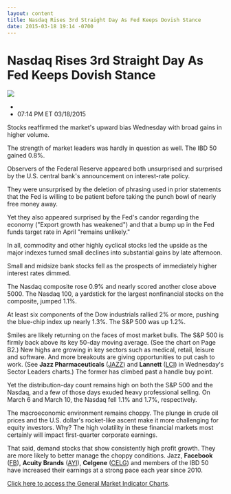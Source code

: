 ```yaml
---
layout: content
title: Nasdaq Rises 3rd Straight Day As Fed Keeps Dovish Stance
date: 2015-03-18 19:14 -0700
---
```



Nasdaq Rises 3rd Straight Day As Fed Keeps Dovish Stance
=========================================================


![](https://www.investors.com/wp-content/uploads/ibd-migrated-images/MPv_150319_635622894641010531.png)

* 
* 07:14 PM ET 03/18/2015




  

Stocks reaffirmed the market's upward bias Wednesday with broad gains in higher volume.

  

The strength of market leaders was hardly in question as well. The IBD 50 gained 0.8%.

  

Observers of the Federal Reserve appeared both unsurprised and surprised by the U.S. central bank's announcement on interest-rate policy.

  

They were unsurprised by the deletion of phrasing used in prior statements that the Fed is willing to be patient before taking the punch bowl of nearly free money away.

  

Yet they also appeared surprised by the Fed's candor regarding the economy ("Export growth has weakened") and that a bump up in the Fed funds target rate in April "remains unlikely."

  

In all, commodity and other highly cyclical stocks led the upside as the major indexes turned small declines into substantial gains by late afternoon.

  

Small and midsize bank stocks fell as the prospects of immediately higher interest rates dimmed.

  

The Nasdaq composite rose 0.9% and nearly scored another close above 5000. The Nasdaq 100, a yardstick for the largest nonfinancial stocks on the composite, jumped 1.1%.

  

At least six components of the Dow industrials rallied 2% or more, pushing the blue-chip index up nearly 1.3%. The S&P 500 was up 1.2%.

  

Smiles are likely returning on the faces of most market bulls. The S&P 500 is firmly back above its key 50-day moving average. (See the chart on Page B2.) New highs are growing in key sectors such as medical, retail, leisure and software. And more breakouts are giving opportunities to put cash to work. (See **Jazz Pharmaceuticals** ([JAZZ](https://research.investors.com/quote.aspx?symbol=JAZZ)) and **Lannett** ([LCI](https://research.investors.com/quote.aspx?symbol=LCI)) in Wednesday's Sector Leaders charts.) The former has climbed past a handle buy point.

  

Yet the distribution-day count remains high on both the S&P 500 and the Nasdaq, and a few of those days exuded heavy professional selling. On March 6 and March 10, the Nasdaq fell 1.1% and 1.7%, respectively.

  

The macroeconomic environment remains choppy. The plunge in crude oil prices and the U.S. dollar's rocket-like ascent make it more challenging for equity investors. Why? The high volatility in these financial markets most certainly will impact first-quarter corporate earnings.

  

That said, demand stocks that show consistently high profit growth. They are more likely to better manage the choppy conditions. Jazz, **Facebook** ([FB](https://research.investors.com/quote.aspx?symbol=FB)), **Acuity Brands** ([AYI](https://research.investors.com/quote.aspx?symbol=AYI)), **Celgene** ([CELG](https://research.investors.com/quote.aspx?symbol=CELG)) and members of the IBD 50 have increased their earnings at a strong pace each year since 2010.

  

[Click here to access the General Market Indicator Charts](https://www.investors.com/pdf/GMI_031915.pdf).




